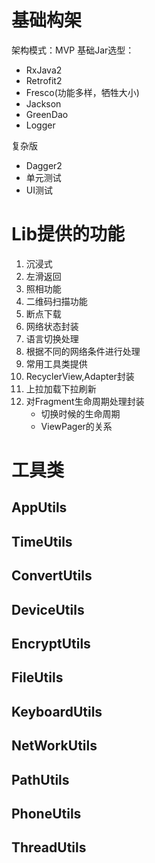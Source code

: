 # 基础构架
架构模式：MVP
基础Jar选型：
- RxJava2
- Retrofit2
- Fresco(功能多样，牺牲大小)
- Jackson
- GreenDao
- Logger

复杂版
- Dagger2
- 单元测试
- UI测试

# Lib提供的功能
1. 沉浸式
2. 左滑返回
3. 照相功能
4. 二维码扫描功能
5. 断点下载
6. 网络状态封装
7. 语言切换处理
8. 根据不同的网络条件进行处理
9. 常用工具类提供
10. RecyclerView,Adapter封装
11. 上拉加载下拉刷新
12. 对Fragment生命周期处理封装
    - 切换时候的生命周期
    - ViewPager的关系


# 工具类
## AppUtils

## TimeUtils

## ConvertUtils

## DeviceUtils

## EncryptUtils

## FileUtils

## KeyboardUtils

## NetWorkUtils

## PathUtils

## PhoneUtils

## ThreadUtils





